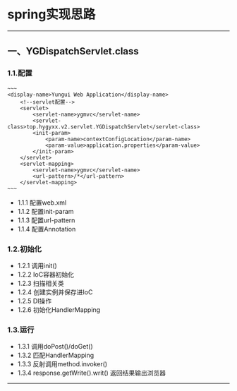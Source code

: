 # spring实现思路

---
## 一、YGDispatchServlet.class
### 1.1.配置
    ~~~
    <display-name>Yungui Web Application</display-name>
        <!--servlet配置-->
        <servlet>
            <servlet-name>ygmvc</servlet-name>
            <servlet-class>top.hygyxx.v2.servlet.YGDispatchServlet</servlet-class>
            <init-param>
                <param-name>contextConfigLocation</param-name>
                <param-value>application.properties</param-value>
            </init-param>
        </servlet>
        <servlet-mapping>
            <servlet-name>ygmvc</servlet-name>
            <url-pattern>/*</url-pattern>
        </servlet-mapping>
    ~~~
* 1.1.1 配置web.xml
* 1.1.2 配置init-param
* 1.1.3 配置url-pattern
* 1.1.4 配置Annotation
### 1.2.初始化
*  1.2.1 调用init()
*  1.2.2 IoC容器初始化
*  1.2.3 扫描相关类 
*  1.2.4 创建实例并保存进IoC
*  1.2.5 DI操作
*  1.2.6 初始化HandlerMapping
### 1.3.运行
* 1.3.1 调用doPost()/doGet()
* 1.3.2 匹配HandlerMapping
* 1.3.3 反射调用method.invoker()
* 1.3.4 response.getWrite().writ()
返回结果输出浏览器
---
